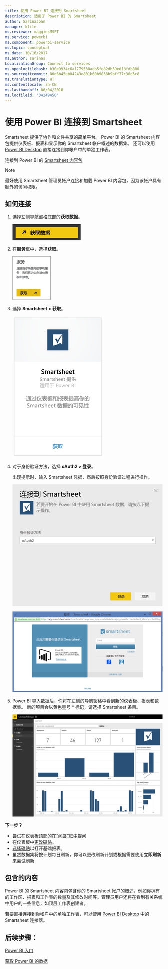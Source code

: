 ```yaml
---
title: 使用 Power BI 连接到 Smartsheet
description: 适用于 Power BI 的 Smartsheet
author: SarinaJoan
manager: kfile
ms.reviewer: maggiesMSFT
ms.service: powerbi
ms.component: powerbi-service
ms.topic: conceptual
ms.date: 10/16/2017
ms.author: sarinas
LocalizationGroup: Connect to services
ms.openlocfilehash: b30e9934c6a1779538aeb5fe82db59e018fdb880
ms.sourcegitcommit: 80d6b45eb84243e801b60b9038b9bff77c30d5c8
ms.translationtype: HT
ms.contentlocale: zh-CN
ms.lasthandoff: 06/04/2018
ms.locfileid: "34249450"
---
```

# <a name="connect-to-smartsheet-with-power-bi"></a>使用 Power BI 连接到 Smartsheet
Smartsheet 提供了协作和文件共享的简单平台。 Power BI 的 Smartsheet 内容包提供仪表板、报表和显示你的 Smartsheet 帐户概述的数据集。 还可以使用 [Power BI Desktop](desktop-connect-to-data.md) 直接连接到你帐户中的单独工作表。 

连接到 Power BI 的 [Smartsheet 内容包](https://app.powerbi.com/groups/me/getdata/services/smartsheet)

>[!NOTE]
>最好使用 Smartsheet 管理员帐户连接和加载 Power BI 内容包，因为该帐户具有额外的访问权限。

## <a name="how-to-connect"></a>如何连接
1. 选择左侧导航窗格底部的**获取数据**。
   
   ![](media/service-connect-to-smartsheet/pbi_getdata.png)
2. 在**服务**框中，选择**获取**。
   
   ![](media/service-connect-to-smartsheet/pbi_getservices.png) 
3. 选择 **Smartsheet \> 获取**。
   
   ![](media/service-connect-to-smartsheet/smartsheet.png)
4. 对于身份验证方法，选择 **oAuth2 \> 登录**。
   
   出现提示时，输入 Smartsheet 凭据，然后按照身份验证过程进行操作。
   
   ![](media/service-connect-to-smartsheet/creds.png)
   
   ![](media/service-connect-to-smartsheet/creds2.png)
5. Power BI 导入数据后，你将在左侧的导航窗格中看到新的仪表板、报表和数据集。 新的项目会以黄色星号 \* 标记，请选择 Smartsheet 条目。
   
   ![](media/service-connect-to-smartsheet/dashboard.png)

**下一步？**

* 尝试在仪表板顶部的[在“问答”框中提问](power-bi-q-and-a.md)
* 在仪表板中[更改磁贴](service-dashboard-edit-tile.md)。
* [选择磁贴](service-dashboard-tiles.md)以打开基础报表。
* 虽然数据集将按计划每日刷新，你可以更改刷新计划或根据需要使用**立即刷新**来尝试刷新

## <a name="whats-included"></a>包含的内容
Power BI 的 Smartsheet 内容包包含你的 Smartsheet 帐户的概述，例如你拥有的工作区、报表和工作表的数量及其修改时间等。管理员用户还将在看到有关系统中用户的一些信息，如顶层工作表创建者。  

若要直接连接到你帐户中的单独工作表，可以使用 [Power BI Desktop](desktop-connect-to-data.md) 中的 Smartsheet 连接器。  

## <a name="next-steps"></a>后续步骤：

[Power BI 入门](service-get-started.md)

[获取 Power BI 的数据](service-get-data.md)
